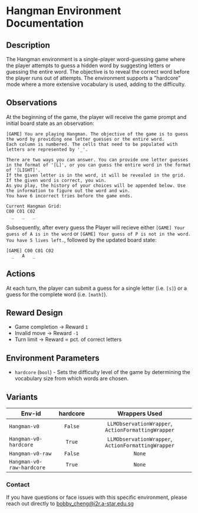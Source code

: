 # Hangman Environment Documentation

## Description
The Hangman environment is a single-player word-guessing game where the player attempts to guess a hidden word by suggesting letters or guessing the entire word. The objective is to reveal the correct word before the player runs out of attempts. The environment supports a "hardcore" mode where a more extensive vocabulary is used, adding to the difficulty.

## Observations
At the beginning of the game, the player will receive the game prompt and initial board state as an observation:
```plaintext
[GAME] You are playing Hangman. The objective of the game is to guess the word by providing one letter guesses or the entire word.
Each column is numbered. The cells that need to be populated with letters are represented by '_'.

There are two ways you can answer. You can provide one letter guesses in the format of '[L]', or you can guess the entire word in the format of '[LIGHT]'.
If the given letter is in the word, it will be revealed in the grid.
If the given word is correct, you win.
As you play, the history of your choices will be appended below. Use the information to figure out the word and win.
You have 6 incorrect tries before the game ends.

Current Hangman Grid:
C00 C01 C02
  _   _   _ 
```

Subsequently, after every guess the Player will recieve either `[GAME] Your guess of A is in the word` or `[GAME] Your guess of P is not in the word. You have 5 lives left.`, followed by the updated board state:

```plaintext
[GAME] C00 C01 C02
  _   A   _ 
```

## Actions
At each turn, the player can submit a guess for a single letter (i.e. `[s]`) or a guess for the complete word (i.e. `[math]`).


## Reward Design
- Game completion -> Reward `1`
- Invalid move -> Reward `-1`
- Turn limit -> Reward ∝ pct. of correct letters


## Environment Parameters
- `hardcore` (`bool`) - Sets the difficulty level of the game by determining the vocabulary size from which words are chosen.

## Variants

| Env-id                    | hardcore |                Wrappers Used                     |
|---------------------------|:--------:|:-----------------------------------------------: |
| `Hangman-v0`              | `False`  |`LLMObservationWrapper`, `ActionFormattingWrapper`| 
| `Hangman-v0-hardcore`     |  `True`  |`LLMObservationWrapper`, `ActionFormattingWrapper`| 
| `Hangman-v0-raw`          | `False`  |`None`                                            | 
| `Hangman-v0-raw-hardcore` |  `True`  |`None`                                            | 


### Contact
If you have questions or face issues with this specific environment, please reach out directly to bobby_cheng@i2r.a-star.edu.sg

